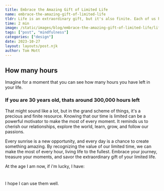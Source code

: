 ```yaml
---
title: Embrace the Amazing Gift of Limited Life
name: embrace-the-amazing-gift-of-limited-life
tldr: Life is an extraordinary gift, but it's also finite. Each of us has a limited number of hours to experience the world, create memories, and pursue our dreams. It's easy to lose sight of this fact in the hustle and bustle of daily life, but it's a truth that we should embrace and celebrate.
time: 2 min
image: /static/images/blog/embrace-the-amazing-gift-of-limited-life/life.webp
tags: ["post", "mindfulness"]
categories: ["design"]
date: 2023-10-27
layout: layouts/post.njk
author: Tom Mott
---
```


## How many hours

Imagine for a moment that you can see how many hours you have left in your life.

### If you are 30 years old, thats around 300,000 hours left

That might sound like a lot, but in the grand scheme of things, it's a precious and finite resource. Knowing that our time is limited can be a powerful motivator to make the most of every moment. It reminds us to cherish our relationships, explore the world, learn, grow, and follow our passions.

Every sunrise is a new opportunity, and every day is a chance to create something amazing. By recognizing the value of our limited time, we can make the most of every hour, living life to the fullest. Embrace your journey, treasure your moments, and savor the extraordinary gift of your limited life.

At the age I am now, if i'm lucky, I have:

<h1 id="life"></h1>

I hope I can use them well.

<script>
	// Date future
    var date_future = new Date("01/15/2058");

	// Update the count down every 1 second
	var x = setInterval(function() {
		// Get today's date and time
		var date_now = new Date();

		// get total seconds between the times
		var delta = Math.abs(date_future - date_now) / 1000;

		// calculate (and subtract) whole hours
		var hours = Math.floor(delta / 3600);
		delta -= hours * 3600;

		// calculate (and subtract) whole minutes
		var minutes = Math.floor(delta / 60) % 60;
		delta -= minutes * 60;

		// what's left is seconds
		var seconds = Math.round(delta % 60);

		//To display the final no. of days (result)
		console.log(`${hours}h ${minutes}m ${seconds}s`);

		// Display the result in the element with id="demo"
		document.getElementById("life").innerHTML = hours + "h "
		+ minutes + "m " + seconds + "s ";

		// If the count down is finished, write some text
		if (distance < 0) {
			clearInterval(x);
			document.getElementById("life").innerHTML = "EXPIRED";
		}
	}, 1000);
</script>
